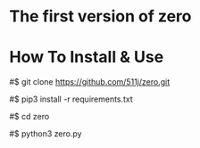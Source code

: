 # The first version of zero


# How To Install & Use

#$ git clone https://github.com/511j/zero.git

#$ pip3 install -r requirements.txt

#$ cd zero

#$ python3 zero.py

